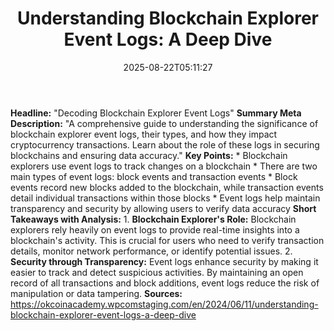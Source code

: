 ﻿---
title: "Understanding Blockchain Explorer Event Logs: A Deep Dive"
date: "2025-08-22T05:11:27"
category: "Markets"
summary: ""
slug: "understanding blockchain explorer event logs a deep dive"
source_urls:
  - "https://okcoinacademy.wpcomstaging.com/en/2024/06/11/understanding-blockchain-explorer-event-logs-a-deep-dive"
seo:
  title: "Understanding Blockchain Explorer Event Logs: A Deep Dive | Hash n Hedge"
  description: ""
  keywords: ["news", "markets", "brief"]
---
**Headline:** "Decoding Blockchain Explorer Event Logs"  **Summary Meta Description:** "A comprehensive guide to understanding the significance of blockchain explorer event logs, their types, and how they impact cryptocurrency transactions. Learn about the role of these logs in securing blockchains and ensuring data accuracy."  **Key Points:**  * Blockchain explorers use event logs to track changes on a blockchain * There are two main types of event logs: block events and transaction events * Block events record new blocks added to the blockchain, while transaction events detail individual transactions within those blocks * Event logs help maintain transparency and security by allowing users to verify data accuracy  **Short Takeaways with Analysis:**  1. **Blockchain Explorer's Role:** Blockchain explorers rely heavily on event logs to provide real-time insights into a blockchain's activity. This is crucial for users who need to verify transaction details, monitor network performance, or identify potential issues. 2. **Security through Transparency:** Event logs enhance security by making it easier to track and detect suspicious activities. By maintaining an open record of all transactions and block additions, event logs reduce the risk of manipulation or data tampering.  **Sources:** https://okcoinacademy.wpcomstaging.com/en/2024/06/11/understanding-blockchain-explorer-event-logs-a-deep-dive 
